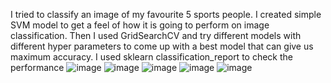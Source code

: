 I tried to classify an image of my favourite 5 sports people.
I created simple SVM model to get a feel of how it is going to perform on image classification.
Then I used GridSearchCV and try different models with different hyper parameters to come up with a best model that can give us maximum accuracy.
I used sklearn classification_report to check the performance
![image](https://github.com/MehmetKaTR/sports-image-classification/assets/96664819/30bac261-e38e-4a99-8c93-50dbf51a5c18)
![image](https://github.com/MehmetKaTR/sports-image-classification/assets/96664819/0f2addcf-1ae4-4bd0-88bc-dbdab8c1c12c)
![image](https://github.com/MehmetKaTR/sports-image-classification/assets/96664819/d5688542-91d1-4bfd-baf4-079ef12919af)
![image](https://github.com/MehmetKaTR/sports-image-classification/assets/96664819/51a21715-1c28-44c8-9bec-811e24c3fb41)
![image](https://github.com/MehmetKaTR/sports-image-classification/assets/96664819/05fa92c0-5425-4e60-b230-db7c53d9debd)



